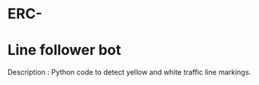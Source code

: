 # ERC-
# Line follower bot


Description :
Python code to detect yellow and white traffic line markings.
